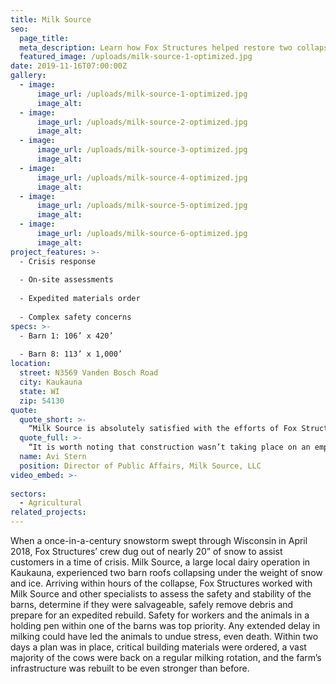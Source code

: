```yaml
---
title: Milk Source
seo:
  page_title:
  meta_description: Learn how Fox Structures helped restore two collapsed barn roofs at Milk Source and rebuild the farm’s infrastructure to be even stronger than before.
  featured_image: /uploads/milk-source-1-optimized.jpg
date: 2019-11-16T07:00:00Z
gallery: 
  - image: 
      image_url: /uploads/milk-source-1-optimized.jpg
      image_alt:
  - image: 
      image_url: /uploads/milk-source-2-optimized.jpg
      image_alt:
  - image: 
      image_url: /uploads/milk-source-3-optimized.jpg
      image_alt:
  - image: 
      image_url: /uploads/milk-source-4-optimized.jpg
      image_alt:
  - image: 
      image_url: /uploads/milk-source-5-optimized.jpg
      image_alt:
  - image: 
      image_url: /uploads/milk-source-6-optimized.jpg
      image_alt:
project_features: >-
  - Crisis response
  
  - On-site assessments
  
  - Expedited materials order
  
  - Complex safety concerns
specs: >-
  - Barn 1: 106’ x 420’
  
  - Barn 8: 113’ x 1,000’
location:
  street: N3569 Vanden Bosch Road
  city: Kaukauna
  state: WI
  zip: 54130
quote:
  quote_short: >-
    “Milk Source is absolutely satisfied with the efforts of Fox Structures’ team. They worked alongside our crew in extreme conditions and were just as exhausted as we were by the time we resolved our core issues.”
  quote_full: >-
    “It is worth noting that construction wasn’t taking place on an empty site, but rather a modern working farm with professionals continuing to care for a large herd of valuable animals every hour of every day. The undertaking required a careful, thoughtful and meticulous approach to the work. Milk Source is absolutely satisfied with the efforts of Fox Structures’ team. They worked alongside our crew in extreme conditions and were just as exhausted as we were by the time we resolved our core issues.”
  name: Avi Stern
  position: Director of Public Affairs, Milk Source, LLC
video_embed: >-
  
sectors:
  - Agricultural
related_projects: 
---
```


When a once-in-a-century snowstorm swept through Wisconsin in April 2018, Fox Structures’ crew dug out of nearly 20” of snow to assist customers in a time of crisis. Milk Source, a large local dairy operation in Kaukauna, experienced two barn roofs collapsing under the weight of snow and ice. Arriving within hours of the collapse, Fox Structures worked with Milk Source and other specialists to assess the safety and stability of the barns, determine if they were salvageable, safely remove debris and prepare for an expedited rebuild. Safety for workers and the animals in a holding pen within one of the barns was top priority. Any extended delay in milking could have led the animals to undue stress, even death. Within two days a plan was in place, critical building materials were ordered, a vast majority of the cows were back on a regular milking rotation, and the farm’s infrastructure was rebuilt to be even stronger than before.